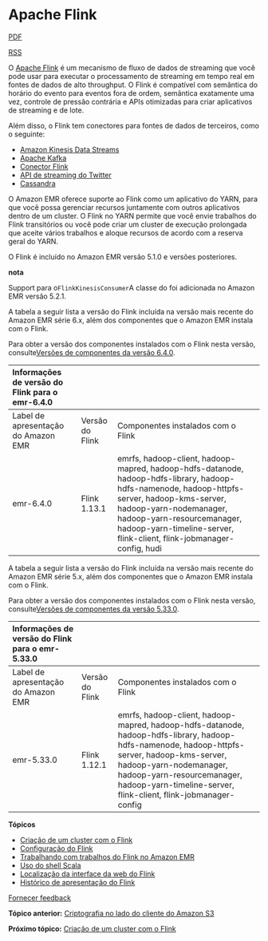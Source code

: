 # Apache Flink

[PDF](https://docs.aws.amazon.com/pt_br/emr/latest/ReleaseGuide/emr-release.pdf#emr-flink)

[RSS](https://docs.aws.amazon.com/pt_br/emr/latest/ReleaseGuide/amazon-emr-release-notes.rss)



O [Apache Flink](https://flink.apache.org/) é um mecanismo de fluxo de dados de streaming que você pode usar para executar o processamento de streaming em tempo real em fontes de dados de alto throughput. O Flink é compatível com semântica do horário do evento para eventos fora de ordem, semântica exatamente uma vez, controle de pressão contrária e APIs otimizadas para criar aplicativos de streaming e de lote.

Além disso, o Flink tem conectores para fontes de dados de terceiros, como o seguinte:

- [Amazon Kinesis Data Streams](https://ci.apache.org/projects/flink/flink-docs-master/apis/streaming/connectors/kinesis.html)
- [Apache Kafka](https://ci.apache.org/projects/flink/flink-docs-master/apis/streaming/connectors/kafka.html)
- [Conector Flink](https://ci.apache.org/projects/flink/flink-docs-master/apis/streaming/connectors/elasticsearch2.html)
- [API de streaming do Twitter](https://ci.apache.org/projects/flink/flink-docs-release-1.2/dev/connectors/twitter.html)
- [Cassandra](https://ci.apache.org/projects/flink/flink-docs-master/apis/streaming/connectors/cassandra.html)

O Amazon EMR oferece suporte ao Flink como um aplicativo do YARN, para que você possa gerenciar recursos juntamente com outros aplicativos dentro de um cluster. O Flink no YARN permite que você envie trabalhos do Flink transitórios ou você pode criar um cluster de execução prolongada que aceite vários trabalhos e aloque recursos de acordo com a reserva geral do YARN.

O Flink é incluído no Amazon EMR versão 5.1.0 e versões posteriores.

**nota**

Support para o`FlinkKinesisConsumer`A classe do foi adicionada no Amazon EMR versão 5.2.1.

A tabela a seguir lista a versão do Flink incluída na versão mais recente do Amazon EMR série 6.x, além dos componentes que o Amazon EMR instala com o Flink.

Para obter a versão dos componentes instalados com o Flink nesta versão, consulte[Versões de componentes da versão 6.4.0](https://docs.aws.amazon.com/pt_br/emr/latest/ReleaseGuide/emr-640-release.html).

| Informações de versão do Flink para o emr-6.4.0 |                 |                                                              |
| :---------------------------------------------- | :-------------- | :----------------------------------------------------------- |
| Label de apresentação do Amazon EMR             | Versão do Flink | Componentes instalados com o Flink                           |
| emr-6.4.0                                       | Flink 1.13.1    | emrfs, hadoop-client, hadoop-mapred, hadoop-hdfs-datanode, hadoop-hdfs-library, hadoop-hdfs-namenode, hadoop-httpfs-server, hadoop-kms-server, hadoop-yarn-nodemanager, hadoop-yarn-resourcemanager, hadoop-yarn-timeline-server, flink-client, flink-jobmanager-config, hudi |

A tabela a seguir lista a versão do Flink incluída na versão mais recente do Amazon EMR série 5.x, além dos componentes que o Amazon EMR instala com o Flink.

Para obter a versão dos componentes instalados com o Flink nesta versão, consulte[Versões de componentes da versão 5.33.0](https://docs.aws.amazon.com/pt_br/emr/latest/ReleaseGuide/emr-5330-release.html).

| Informações de versão do Flink para o emr-5.33.0 |                 |                                                              |
| :----------------------------------------------- | :-------------- | :----------------------------------------------------------- |
| Label de apresentação do Amazon EMR              | Versão do Flink | Componentes instalados com o Flink                           |
| emr-5.33.0                                       | Flink 1.12.1    | emrfs, hadoop-client, hadoop-mapred, hadoop-hdfs-datanode, hadoop-hdfs-library, hadoop-hdfs-namenode, hadoop-httpfs-server, hadoop-kms-server, hadoop-yarn-nodemanager, hadoop-yarn-resourcemanager, hadoop-yarn-timeline-server, flink-client, flink-jobmanager-config |

**Tópicos**

- [Criação de um cluster com o Flink](https://docs.aws.amazon.com/pt_br/emr/latest/ReleaseGuide/flink-create-cluster.html)
- [Configuração do Flink](https://docs.aws.amazon.com/pt_br/emr/latest/ReleaseGuide/flink-configure.html)
- [Trabalhando com trabalhos do Flink no Amazon EMR](https://docs.aws.amazon.com/pt_br/emr/latest/ReleaseGuide/flink-jobs.html)
- [Uso do shell Scala](https://docs.aws.amazon.com/pt_br/emr/latest/ReleaseGuide/flink-scala.html)
- [Localização da interface da web do Flink](https://docs.aws.amazon.com/pt_br/emr/latest/ReleaseGuide/flink-web-interface.html)
- [Histórico de apresentação do Flink](https://docs.aws.amazon.com/pt_br/emr/latest/ReleaseGuide/Flink-release-history.html)



[Fornecer feedback](https://docs.aws.amazon.com/forms/aws-doc-feedback?hidden_service_name=EMR&topic_url=http://docs.aws.amazon.com/pt_br/emr/latest/ReleaseGuide/emr-flink.html)

**Tópico anterior:** [Criptografia no lado do cliente do Amazon S3](https://docs.aws.amazon.com/pt_br/emr/latest/ReleaseGuide/emr-emrfs-encryption-cse.html)

**Próximo tópico:** [Criação de um cluster com o Flink](https://docs.aws.amazon.com/pt_br/emr/latest/ReleaseGuide/flink-create-cluster.html)